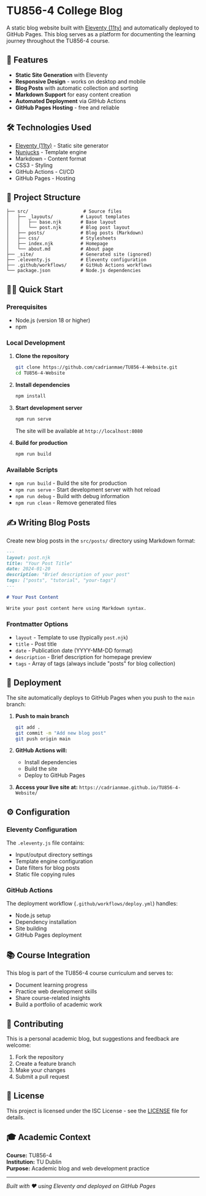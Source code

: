 # TU856-4 College Blog

A static blog website built with [Eleventy (11ty)](https://www.11ty.dev/) and automatically deployed to GitHub Pages. This blog serves as a platform for documenting the learning journey throughout the TU856-4 course.

## 🚀 Features

- **Static Site Generation** with Eleventy
- **Responsive Design** - works on desktop and mobile
- **Blog Posts** with automatic collection and sorting
- **Markdown Support** for easy content creation
- **Automated Deployment** via GitHub Actions
- **GitHub Pages Hosting** - free and reliable

## 🛠️ Technologies Used

- [Eleventy (11ty)](https://www.11ty.dev/) - Static site generator
- [Nunjucks](https://mozilla.github.io/nunjucks/) - Template engine
- Markdown - Content format
- CSS3 - Styling
- GitHub Actions - CI/CD
- GitHub Pages - Hosting

## 📁 Project Structure

```
├── src/                    # Source files
│   ├── _layouts/          # Layout templates
│   │   ├── base.njk       # Base layout
│   │   └── post.njk       # Blog post layout
│   ├── posts/             # Blog posts (Markdown)
│   ├── css/               # Stylesheets
│   ├── index.njk          # Homepage
│   └── about.md           # About page
├── _site/                 # Generated site (ignored)
├── .eleventy.js           # Eleventy configuration
├── .github/workflows/     # GitHub Actions workflows
└── package.json           # Node.js dependencies
```

## 🏃‍♂️ Quick Start

### Prerequisites
- Node.js (version 18 or higher)
- npm

### Local Development

1. **Clone the repository**
   ```bash
   git clone https://github.com/cadrianmae/TU856-4-Website.git
   cd TU856-4-Website
   ```

2. **Install dependencies**
   ```bash
   npm install
   ```

3. **Start development server**
   ```bash
   npm run serve
   ```
   The site will be available at `http://localhost:8080`

4. **Build for production**
   ```bash
   npm run build
   ```

### Available Scripts

- `npm run build` - Build the site for production
- `npm run serve` - Start development server with hot reload
- `npm run debug` - Build with debug information
- `npm run clean` - Remove generated files

## ✍️ Writing Blog Posts

Create new blog posts in the `src/posts/` directory using Markdown format:

```markdown
---
layout: post.njk
title: "Your Post Title"
date: 2024-01-20
description: "Brief description of your post"
tags: ["posts", "tutorial", "your-tags"]
---

# Your Post Content

Write your post content here using Markdown syntax.
```

### Frontmatter Options

- `layout` - Template to use (typically `post.njk`)
- `title` - Post title
- `date` - Publication date (YYYY-MM-DD format)
- `description` - Brief description for homepage preview
- `tags` - Array of tags (always include "posts" for blog collection)

## 🚀 Deployment

The site automatically deploys to GitHub Pages when you push to the `main` branch:

1. **Push to main branch**
   ```bash
   git add .
   git commit -m "Add new blog post"
   git push origin main
   ```

2. **GitHub Actions will:**
   - Install dependencies
   - Build the site
   - Deploy to GitHub Pages

3. **Access your live site at:**
   `https://cadrianmae.github.io/TU856-4-Website/`

## ⚙️ Configuration

### Eleventy Configuration

The `.eleventy.js` file contains:
- Input/output directory settings
- Template engine configuration
- Date filters for blog posts
- Static file copying rules

### GitHub Actions

The deployment workflow (`.github/workflows/deploy.yml`) handles:
- Node.js setup
- Dependency installation
- Site building
- GitHub Pages deployment

## 📚 Course Integration

This blog is part of the TU856-4 course curriculum and serves to:
- Document learning progress
- Practice web development skills
- Share course-related insights
- Build a portfolio of academic work

## 🤝 Contributing

This is a personal academic blog, but suggestions and feedback are welcome:

1. Fork the repository
2. Create a feature branch
3. Make your changes
4. Submit a pull request

## 📝 License

This project is licensed under the ISC License - see the [LICENSE](LICENSE) file for details.

## 🎓 Academic Context

**Course:** TU856-4  
**Institution:** TU Dublin  
**Purpose:** Academic blog and web development practice

---

*Built with ❤️ using Eleventy and deployed on GitHub Pages*